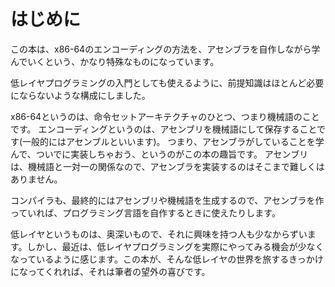 # はじめに
この本は、x86-64のエンコーディングの方法を、アセンブラを自作しながら学んでいくという、かなり特殊なものになっています。

低レイヤプログラミングの入門としても使えるように、前提知識はほとんど必要にならないような構成にしました。

x86-64というのは、命令セットアーキテクチャのひとつ、つまり機械語のことです。
エンコーディングというのは、アセンブリを機械語にして保存することです(一般的にはアセンブルといいます)。
つまり、アセンブラがしていることを学んで、ついでに実装しちゃおう、というのがこの本の趣旨です。
アセンブリは、機械語と一対一の関係なので、アセンブラを実装するのはそこまで難しくはありません。

コンパイラも、最終的にはアセンブリや機械語を生成するので、アセンブラを作っていれば、プログラミング言語を自作するときに使えたりします。

低レイヤというものは、奥深いもので、それに興味を持つ人も少なからずいます。しかし、最近は、低レイヤプログラミングを実際にやってみる機会が少なくなっているように感じます。この本が、そんな低レイヤの世界を旅するきっかけになってくれれば、それは筆者の望外の喜びです。